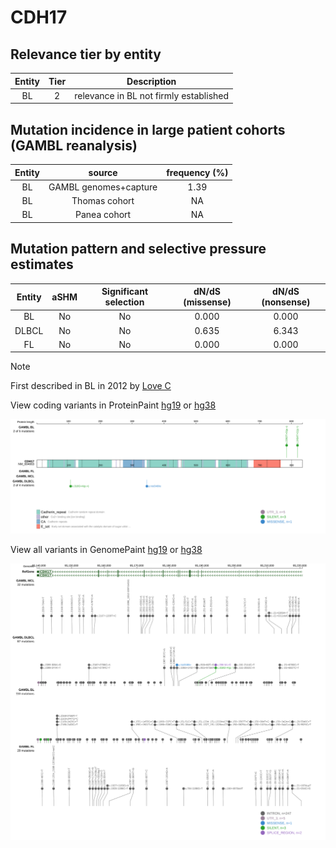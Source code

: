 # CDH17

## Relevance tier by entity

|Entity|Tier|Description                           |
|:------:|:----:|--------------------------------------|
|BL    |2   |relevance in BL not firmly established|

## Mutation incidence in large patient cohorts (GAMBL reanalysis)

|Entity|source               |frequency (%)|
|:------:|:---------------------:|:-------------:|
|BL    |GAMBL genomes+capture|1.39         |
|BL    |Thomas cohort        |  NA         |
|BL    |Panea cohort         |  NA         |

## Mutation pattern and selective pressure estimates

|Entity|aSHM|Significant selection|dN/dS (missense)|dN/dS (nonsense)|
|:------:|:----:|:---------------------:|:----------------:|:----------------:|
|BL    |No  |No                   |0.000           |0.000           |
|DLBCL |No  |No                   |0.635           |6.343           |
|FL    |No  |No                   |0.000           |0.000           |


> [!NOTE]
> First described in BL in 2012 by [Love C](https://pubmed.ncbi.nlm.nih.gov/23143597)


View coding variants in ProteinPaint [hg19](https://www.bcgsc.ca/downloads/morinlab/GAMBL/test/genes/CDH17_protein.html)  or [hg38](https://www.bcgsc.ca/downloads/morinlab/GAMBL/test/genes/CDH17_protein_hg38.html)

![image](images/proteinpaint/CDH17_NM_004063.svg)

View all variants in GenomePaint [hg19](https://www.bcgsc.ca/downloads/morinlab/GAMBL/test/genes/CDH17.html)  or [hg38](https://www.bcgsc.ca/downloads/morinlab/GAMBL/test/genes/CDH17_hg38.html)

![image](images/proteinpaint/CDH17.svg)
